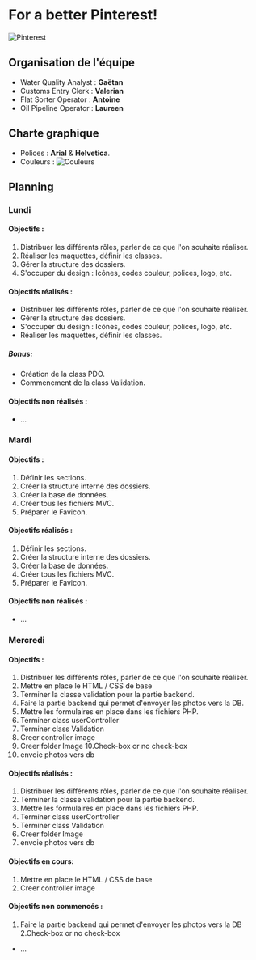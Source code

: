 # For a better Pinterest!
![Pinterest](https://i.imgur.com/KwYd48o.png "Pinterest")
## Organisation de l'équipe
- Water Quality Analyst : **Gaëtan**
- Customs Entry Clerk : **Valerian**
- Flat Sorter Operator : **Antoine**
- Oil Pipeline Operator : **Laureen**
## Charte graphique
- Polices : **Arial** & **Helvetica**.
- Couleurs : ![Couleurs](https://i.imgur.com/J3Ks2uK.png "Couleurs")
## Planning 
### Lundi 
#### Objectifs :
1. Distribuer les différents rôles, parler de ce que l'on souhaite réaliser.
2. Réaliser les maquettes, définir les classes.
3. Gérer la structure des dossiers.
4. S'occuper du design : Icônes, codes couleur, polices, logo, etc.
#### Objectifs réalisés :
- Distribuer les différents rôles, parler de ce que l'on souhaite réaliser.
- Gérer la structure des dossiers.
- S'occuper du design : Icônes, codes couleur, polices, logo, etc.
- Réaliser les maquettes, définir les classes.
##### Bonus:
- Création de la class PDO.
- Commencment de la class Validation.
#### Objectifs non réalisés :
- ...
### Mardi
#### Objectifs :
1. Définir les sections.
2. Créer la structure interne des dossiers.
3. Créer la base de données.
4. Créer tous les fichiers MVC.
5. Préparer le Favicon.
#### Objectifs réalisés :
1. Définir les sections.
2. Créer la structure interne des dossiers.
3. Créer la base de données.
4. Créer tous les fichiers MVC.
5. Préparer le Favicon.
#### Objectifs non réalisés :
- ...
### Mercredi
#### Objectifs :
1. Distribuer les différents rôles, parler de ce que l'on souhaite réaliser.
2. Mettre en place le HTML / CSS de base
3. Terminer la classe validation pour la partie backend.
4. Faire la partie backend qui permet d'envoyer les photos vers la DB.
5. Mettre les formulaires en place dans les fichiers PHP. 
6. Terminer class userController
7. Terminer class Validation
8. Creer controller image
9. Creer folder Image
10.Check-box or no check-box 
11. envoie photos vers db
#### Objectifs réalisés :
1. Distribuer les différents rôles, parler de ce que l'on souhaite réaliser.
2. Terminer la classe validation pour la partie backend.
3. Mettre les formulaires en place dans les fichiers PHP. 
4. Terminer class userController
5. Terminer class Validation
6. Creer folder Image
7. envoie photos vers db
#### Objectifs en cours:
1. Mettre en place le HTML / CSS de base
2. Creer controller image
#### Objectifs non commencés :
1. Faire la partie backend qui permet d'envoyer les photos vers la DB
2.Check-box or no check-box 
- ...
